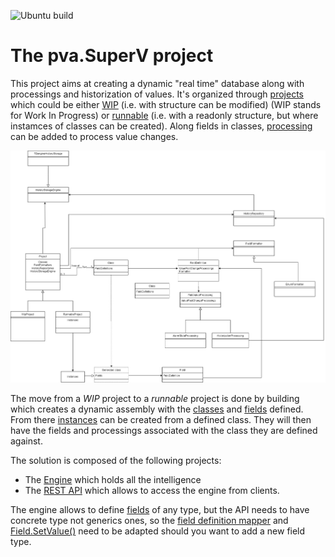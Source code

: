 ![Ubuntu build](https://github.com/PVanack/pva.SuperV/actions/workflows/dotnet-ubuntu.yml/badge.svg?event=push)
# The pva.SuperV project
This project aims at creating a dynamic "real time" database along with processings and historization of values.
It's organized through [projects](/pva.SuperV.Engine/Project.cs)
which could be either [WIP](/pva.SuperV.Engine/WipProject.cs)
(i.e. with structure can be modified) (WIP stands for Work In Progress) or
[runnable](/pva.SuperV.Engine/RunnableProject.cs) (i.e. with a readonly
structure, but where instamces of classes can be created).
Along fields in classes, [processing](/pva.SuperV.Engine/Processing/FieldValueProcessing.cs) can be added to process value changes.

![Structure diagram](/drawings/Structure.drawio.png)

The move from a *WIP* project to a *runnable* project is done by building which creates a dynamic assembly
with the [classes](/pva.SuperV.Engine/Class.cs)
and [fields](/pva.SuperV.Engine/FiedldDefinitions.cs) defined.
From there [instances](/pva.TheSuperV.Engine/Instance.cs.cs) can be created
from a defined class. They will then have the fields and processings associated with the class they are defined against.

The solution is composed of the following projects:
- The [Engine](/pva.SuperV.Engine) which holds all the intelligence
- The [REST API](/pva.SuperV.Api) which allows to access the engine from clients.

The engine allows to define [fields](/pva.SuperV.Engine/FiedldDefinitions.cs) of any type,
but the API needs to have concrete type not generics ones, so
the [field definition mapper](/pva.SuperV.Model/FieldDefinitions/FieldDefinitionMapper.cs) and
[Field.SetValue()](/pva.SuperV.Engine/Field.cs#L139) need 
to be adapted should you want to add a new field type.
